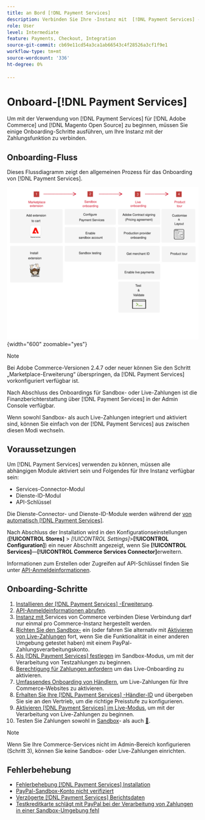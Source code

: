 ```yaml
---
title: an Bord [!DNL Payment Services]
description: Verbinden Sie Ihre -Instanz mit  [!DNL Payment Services] -Funktionalität, indem Sie einige Onboarding-Schritte ausführen.
role: User
level: Intermediate
feature: Payments, Checkout, Integration
source-git-commit: cb69e11cd54a3ca1ab66543c4f28526a3cf1f9e1
workflow-type: tm+mt
source-wordcount: '336'
ht-degree: 0%

---
```


# Onboard-[!DNL Payment Services]

Um mit der Verwendung von [!DNL Payment Services] für [!DNL Adobe Commerce] und [!DNL Magento Open Source] zu beginnen, müssen Sie einige Onboarding-Schritte ausführen, um Ihre Instanz mit der Zahlungsfunktion zu verbinden.

## Onboarding-Fluss

Dieses Flussdiagramm zeigt den allgemeinen Prozess für das Onboarding von [!DNL Payment Services].

![Onboarding-Fluss](assets/onboarding-diagram.svg){width="600" zoomable="yes"}

>[!NOTE]
>
> Bei Adobe Commerce-Versionen 2.4.7 oder neuer können Sie den Schritt „Marketplace-Erweiterung“ überspringen, da [!DNL Payment Services] vorkonfiguriert verfügbar ist.

Nach Abschluss des Onboardings für Sandbox- oder Live-Zahlungen ist die Finanzberichterstattung über [!DNL Payment Services] in der Admin Console verfügbar.

Wenn sowohl Sandbox- als auch Live-Zahlungen integriert und aktiviert sind, können Sie einfach von der [!DNL Payment Services] aus zwischen diesen Modi wechseln.

## Voraussetzungen

Um [!DNL Payment Services] verwenden zu können, müssen alle abhängigen Module aktiviert sein und Folgendes für Ihre Instanz verfügbar sein:

* Services-Connector-Modul
* Dienste-ID-Modul
* API-Schlüssel

Die Dienste-Connector- und Dienste-ID-Module werden während der [ von automatisch  [!DNL Payment Services]](install.md).

Nach Abschluss der Installation wird in den Konfigurationseinstellungen (**[!UICONTROL Stores]** > _[!UICONTROL Settings]_>**[!UICONTROL Configuration]**) ein neuer Abschnitt angezeigt, wenn Sie **[!UICONTROL Services]**—**[!UICONTROL Commerce Services Connector]**&#x200B;erweitern.

Informationen zum Erstellen oder Zugreifen auf API-Schlüssel finden Sie unter [API-Anmeldeinformationen](#obtain-api-credentials).

## Onboarding-Schritte

1. [Installieren der  [!DNL Payment Services] -Erweiterung](install.md#get-payment-services).
1. [API-Anmeldeinformationen abrufen](connect.md#obtain-api-credentials).
1. [Instanz mit ](connect.md#configure-commerce-services) Services von Commerce verbinden Diese Verbindung darf nur einmal pro Commerce-Instanz hergestellt werden.
1. [Richten Sie den Sandbox-](sandbox.md#enable-sandbox-testing) ein (oder fahren Sie alternativ mit [Aktivieren von Live-Zahlungen](sandbox.md#enable-live-payments) fort, wenn Sie die Funktionalität in einer anderen Umgebung getestet haben) mit einem PayPal-Zahlungsverarbeitungskonto.
1. [Als  [!DNL Payment Services]  festlegen](production.md#set-payment-services-as-payment-method) im Sandbox-Modus, um mit der Verarbeitung von Testzahlungen zu beginnen.
1. [Berechtigung für Zahlungen anfordern](production.md#request-payments-entitlement-from-adobe) um das Live-Onboarding zu aktivieren.
1. [Umfassendes Onboarding von Händlern](production.md#complete-merchant-onboarding), um Live-Zahlungen für Ihre Commerce-Websites zu aktivieren.
1. [Erhalten Sie Ihre  [!DNL Payment Services] -Händler-ID](production.md#configure-pricing-tier) und übergeben Sie sie an den Vertrieb, um die richtige Preisstufe zu konfigurieren.
1. [Aktivieren [!DNL Payment Services] im Live-Modus](production.md#enable-live-payments), um mit der Verarbeitung von Live-Zahlungen zu beginnen.
1. Testen Sie Zahlungen sowohl in [Sandbox](sandbox.md#test-in-sandbox-environment)- als auch [&#128279;](production.md#test-in-production).

>[!NOTE]
>
>Wenn Sie Ihre Commerce-Services nicht im Admin-Bereich konfigurieren (Schritt 3), können Sie keine Sandbox- oder Live-Zahlungen einrichten.

## Fehlerbehebung

* [Fehlerbehebung [!DNL Payment Services] Installation](https://experienceleague.adobe.com/docs/commerce-knowledge-base/kb/troubleshooting/payments/payservices-install.html?lang=en)
* [PayPal-Sandbox-Konto nicht verifiziert](https://experienceleague.adobe.com/docs/commerce-knowledge-base/kb/troubleshooting/payments/payservices-paypal-acct.html)
* [Verzögerte [!DNL Payment Services] Berichtsdaten](https://experienceleague.adobe.com/docs/commerce-knowledge-base/kb/troubleshooting/payments/payservices-report-info-delayed.html)
* [Testkreditkarte schlägt mit PayPal bei der Verarbeitung von Zahlungen in einer Sandbox-Umgebung fehl](https://experienceleague.adobe.com/docs/commerce-knowledge-base/kb/troubleshooting/payments/payservices-cc-sandbox-failure.html?lang=en)
